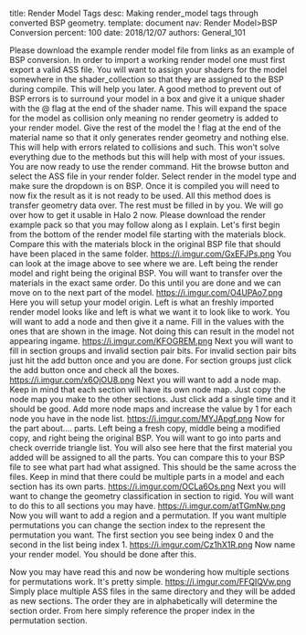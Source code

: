 title:      Render Model Tags
desc:       Making render_model tags through converted BSP geometry.
template:   document
nav:        Render Model>BSP Conversion
percent:    100
date:       2018/12/07
authors:    General_101

Please download the example render model file from links as an example of BSP conversion.
In order to import a working render model one must first export a valid ASS file. 
You will want to assign your shaders for the model somewhere in the shader_collection so that they are assigned to the BSP during compile.
This will help you later. A good method to prevent out of BSP errors is to surround your model in a box and give it a unique shader with the @ flag at
the end of the shader name. This will expand the space for the model as collision only meaning no render geometry is added to your render model. 
Give the rest of the model the ! flag at the end of the material name so that it only generates render geometry and nothing else. This will help with errors related to collisions and such. 
This won't solve everything due to the methods but this will help with most of your issues. 
You are now ready to use the render command. Hit the browse button and select the ASS file in your render folder. Select render in the model type and make sure the dropdown is on BSP.
Once it is compiled you will need to now fix the result as it is not ready to be used. All this method does is transfer geometry data over. The rest must be filled in by you.
We will go over how to get it usable in Halo 2 now. Please download the render example pack so that you may follow along as I explain. Let's first begin from the bottom of the render model file starting with the materials block. 
Compare this with the materials block in the original BSP file that should have been placed in the same folder.
https://i.imgur.com/GxEFJPs.png
You can look at the image above to see where we are. Left being the render model and right being the original BSP. You will want to transfer over the materials in the exact same order. Do this until you are done and we can move on
to the next part of the model.
https://i.imgur.com/O4UPAo7.png
Here you will setup your model origin. Left is what an freshly imported render model looks like and left is what we want it to look like to work. You will want to add a node and then give it a name. Fill in the values with the
ones that are shown in the image. Not doing this can result in the model not appearing ingame.
https://i.imgur.com/KFOGREM.png
Next you will want to fill in section groups and invalid section pair bits. For invalid section pair bits just hit the add button once and you are done. For section groups just click the add button once and check all the boxes.
https://i.imgur.com/x6OjOU8.png
Next you will want to add a node map. Keep in mind that each section will have its own node map. Just copy the node map you make to the other sections. Just click add a single time and it should be good. Add more node maps and 
increase the value by 1 for each node you have in the node list.
https://i.imgur.com/MYJApgf.png
Now for the part about.... parts. Left being a fresh copy, middle being a modified copy, and right being the original BSP. You will want to go into parts and check override triangle list. You will also see here that the first
material you added will be assigned to all the parts. You can compare this to your BSP file to see what part had what assigned. This should be the same across the files. Keep in mind that there could be multiple parts in a model
and each section has its own parts.
https://i.imgur.com/OCLa6Os.png
Next you will want to change the geometry classification in section to rigid. You will want to do this to all sections you may have.
https://i.imgur.com/atTGmNw.png
Now you will want to add a region and a permutation. If you want multiple permutations you can change the section index to the represent the permutation you want. The first section you see being index 0 and the second in the list
being index 1.
https://i.imgur.com/Cz1hX1R.png
Now name your render model. You should be done after this. 

Now you may have read this and now be wondering how multiple sections for permutations work. It's pretty simple.
https://i.imgur.com/FFQIQVw.png
Simply place multiple ASS files in the same directory and they will be added as new sections. The order they are in alphabetically will determine the section order. From here simply reference the proper index in the permutation 
section.